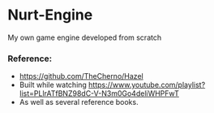 # Nurt-Engine
My own game engine developed from scratch

### Reference:
* https://github.com/TheCherno/Hazel
* Built while watching https://www.youtube.com/playlist?list=PLlrATfBNZ98dC-V-N3m0Go4deliWHPFwT
* As well as several reference books.